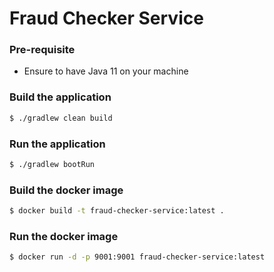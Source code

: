 # Fraud Checker Service

### Pre-requisite
- Ensure to have Java 11 on your machine

### Build the application
```bash
$ ./gradlew clean build 
```

### Run the application
```bash
$ ./gradlew bootRun
```

### Build the docker image
```bash
$ docker build -t fraud-checker-service:latest .
```

### Run the docker image
```bash
$ docker run -d -p 9001:9001 fraud-checker-service:latest
```